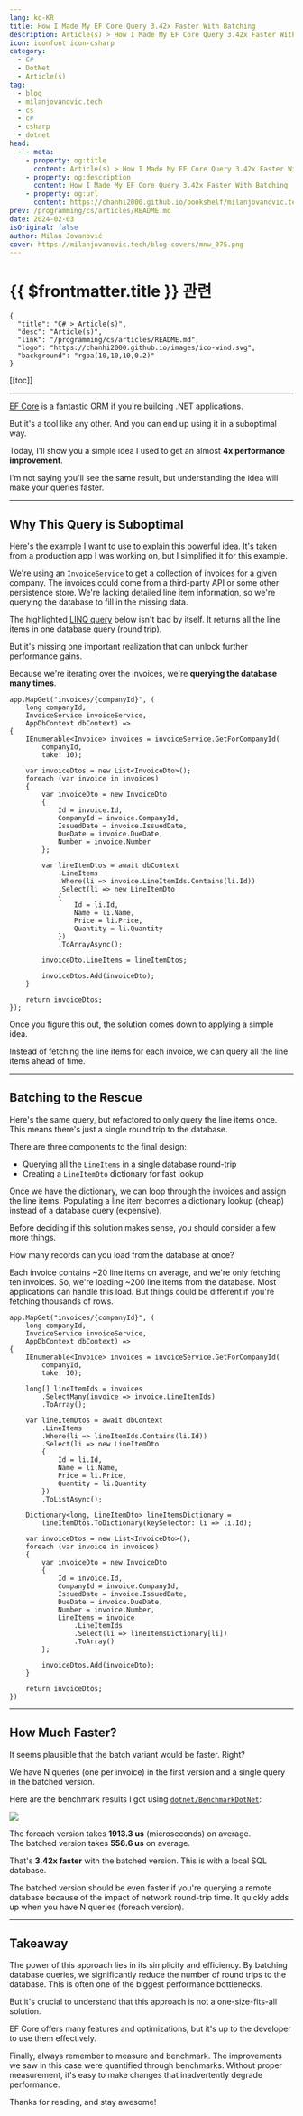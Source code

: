 ```yaml
---
lang: ko-KR
title: How I Made My EF Core Query 3.42x Faster With Batching
description: Article(s) > How I Made My EF Core Query 3.42x Faster With Batching
icon: iconfont icon-csharp
category: 
  - C#
  - DotNet
  - Article(s)
tag: 
  - blog
  - milanjovanovic.tech
  - cs
  - c#
  - csharp
  - dotnet
head:
  - - meta:
    - property: og:title
      content: Article(s) > How I Made My EF Core Query 3.42x Faster With Batching
    - property: og:description
      content: How I Made My EF Core Query 3.42x Faster With Batching
    - property: og:url
      content: https://chanhi2000.github.io/bookshelf/milanjovanovic.tech/how-i-made-my-efcore-query-faster-with-batching.html
prev: /programming/cs/articles/README.md
date: 2024-02-03
isOriginal: false
author: Milan Jovanović
cover: https://milanjovanovic.tech/blog-covers/mnw_075.png
---
```


# {{ $frontmatter.title }} 관련

```component VPCard
{
  "title": "C# > Article(s)",
  "desc": "Article(s)",
  "link": "/programming/cs/articles/README.md",
  "logo": "https://chanhi2000.github.io/images/ico-wind.svg",
  "background": "rgba(10,10,10,0.2)"
}
```

[[toc]]

---

<SiteInfo
  name="How I Made My EF Core Query 3.42x Faster With Batching"
  desc="EF Core is a fantastic ORM if you're building .NET applications. Today, I'll show you a simple idea I used to get an almost 4x performance improvement."
  url="https://milanjovanovic.tech/blog/how-i-made-my-efcore-query-faster-with-batching/"
  logo="https://milanjovanovic.tech/profile_favicon.png"
  preview="https://milanjovanovic.tech/blog-covers/mnw_075.png"/>

[<VPIcon icon="fa-brands fa-microsoft"/>EF Core](https://learn.microsoft.com/en-us/ef/core/) is a fantastic ORM if you're building .NET applications.

But it's a tool like any other. And you can end up using it in a suboptimal way.

Today, I'll show you a simple idea I used to get an almost **4x performance improvement**.

I'm not saying you'll see the same result, but understanding the idea will make your queries faster.

---

## Why This Query is Suboptimal

Here's the example I want to use to explain this powerful idea. It's taken from a production app I was working on, but I simplified it for this example.

We're using an `InvoiceService` to get a collection of invoices for a given company. The invoices could come from a third-party API or some other persistence store. We're lacking detailed line item information, so we're querying the database to fill in the missing data.

The highlighted [<VPIcon icon="fa-brands fa-microsoft"/>LINQ query](https://learn.microsoft.com/en-us/ef/core/querying/) below isn't bad by itself. It returns all the line items in one database query (round trip).

But it's missing one important realization that can unlock further performance gains.

Because we're iterating over the invoices, we're **querying the database many times**.

```cs{21-32}
app.MapGet("invoices/{companyId}", (
    long companyId,
    InvoiceService invoiceService,
    AppDbContext dbContext) =>
{
    IEnumerable<Invoice> invoices = invoiceService.GetForCompanyId(
        companyId,
        take: 10);

    var invoiceDtos = new List<InvoiceDto>();
    foreach (var invoice in invoices)
    {
        var invoiceDto = new InvoiceDto
        {
            Id = invoice.Id,
            CompanyId = invoice.CompanyId,
            IssuedDate = invoice.IssuedDate,
            DueDate = invoice.DueDate,
            Number = invoice.Number
        };

        var lineItemDtos = await dbContext
            .LineItems
            .Where(li => invoice.LineItemIds.Contains(li.Id))
            .Select(li => new LineItemDto
            {
                Id = li.Id,
                Name = li.Name,
                Price = li.Price,
                Quantity = li.Quantity
            })
            .ToArrayAsync();

        invoiceDto.LineItems = lineItemDtos;

        invoiceDtos.Add(invoiceDto);
    }

    return invoiceDtos;
});
```

Once you figure this out, the solution comes down to applying a simple idea.

Instead of fetching the line items for each invoice, we can query all the line items ahead of time.

---

## Batching to the Rescue

Here's the same query, but refactored to only query the line items once. This means there's just a single round trip to the database.

There are three components to the final design:

- Querying all the `LineItems` in a single database round-trip
- Creating a `LineItemDto` dictionary for fast lookup

Once we have the dictionary, we can loop through the invoices and assign the line items. Populating a line item becomes a dictionary lookup (cheap) instead of a database query (expensive).

Before deciding if this solution makes sense, you should consider a few more things.

How many records can you load from the database at once?

Each invoice contains ~20 line items on average, and we're only fetching ten invoices. So, we're loading ~200 line items from the database. Most applications can handle this load. But things could be different if you're fetching thousands of rows.

```cs{10-12,26-28,41}
app.MapGet("invoices/{companyId}", (
    long companyId,
    InvoiceService invoiceService,
    AppDbContext dbContext) =>
{
    IEnumerable<Invoice> invoices = invoiceService.GetForCompanyId(
        companyId,
        take: 10);

    long[] lineItemIds = invoices
        .SelectMany(invoice => invoice.LineItemIds)
        .ToArray();

    var lineItemDtos = await dbContext
        .LineItems
        .Where(li => lineItemIds.Contains(li.Id))
        .Select(li => new LineItemDto
        {
            Id = li.Id,
            Name = li.Name,
            Price = li.Price,
            Quantity = li.Quantity
        })
        .ToListAsync();

    Dictionary<long, LineItemDto> lineItemsDictionary =
        lineItemDtos.ToDictionary(keySelector: li => li.Id);

    var invoiceDtos = new List<InvoiceDto>();
    foreach (var invoice in invoices)
    {
        var invoiceDto = new InvoiceDto
        {
            Id = invoice.Id,
            CompanyId = invoice.CompanyId,
            IssuedDate = invoice.IssuedDate,
            DueDate = invoice.DueDate,
            Number = invoice.Number,
            LineItems = invoice
                .LineItemIds
                .Select(li => lineItemsDictionary[li])
                .ToArray()
        };

        invoiceDtos.Add(invoiceDto);
    }

    return invoiceDtos;
})
```

---

## How Much Faster?

It seems plausible that the batch variant would be faster. Right?

We have N queries (one per invoice) in the first version and a single query in the batched version.

Here are the benchmark results I got using [<VPIcon icon="iconfont icon-github"/>`dotnet/BenchmarkDotNet`](https://github.com/dotnet/BenchmarkDotNet):

![](https://milanjovanovic.tech/blogs/mnw_075/benchmark.png?imwidth=3840)

The foreach version takes **1913.3 us** (microseconds) on average.<br/>The batched version takes **558.6 us** on average.

That's **3.42x faster** with the batched version. This is with a local SQL database.

The batched version should be even faster if you're querying a remote database because of the impact of network round-trip time. It quickly adds up when you have N queries (foreach version).

---

## Takeaway

The power of this approach lies in its simplicity and efficiency. By batching database queries, we significantly reduce the number of round trips to the database. This is often one of the biggest performance bottlenecks.

But it's crucial to understand that this approach is not a one-size-fits-all solution.

EF Core offers many features and optimizations, but it's up to the developer to use them effectively.

Finally, always remember to measure and benchmark. The improvements we saw in this case were quantified through benchmarks. Without proper measurement, it's easy to make changes that inadvertently degrade performance.

Thanks for reading, and stay awesome!

